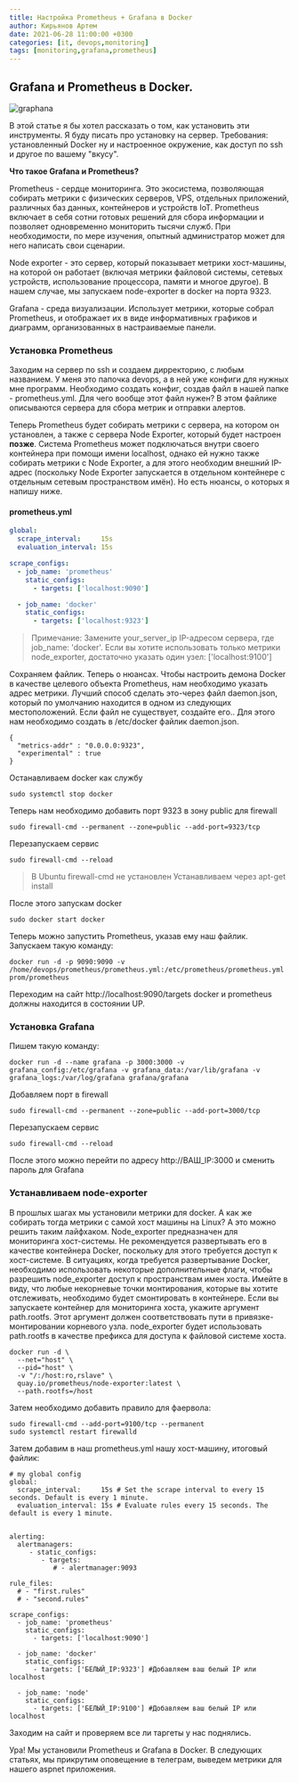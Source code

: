 ```yaml
---
title: Настройка Prometheus + Grafana в Docker
author: Кирьянов Артем
date: 2021-06-28 11:00:00 +0300
categories: [it, devops,monitoring]
tags: [monitoring,grafana,prometheus]
---
```


## Grafana и Prometheus в Docker.

![graphana](https://devopsme.ru/assets/img/sample/pg.png)

В этой статье я бы хотел рассказать о том, как установить эти инструменты. Я буду писать про установку на сервер. Требования: установленный Docker ну и настроенное окружение, как доступ по ssh и другое по вашему "вкусу".

**Что такое Grafana и Prometheus?**

Prometheus - сердце мониторинга. Это экосистема, позволяющая собирать метрики с физических серверов, VPS, отдельных приложений, различных баз данных, контейнеров и устройств IoT. Prometheus включает в себя сотни готовых решений для сбора информации и позволяет одновременно мониторить тысячи служб. При необходимости, по мере изучения, опытный администратор может для него написать свои сценарии.

Node exporter - это сервер, который показывает метрики хост-машины, на которой он работает (включая метрики файловой системы, сетевых устройств, использование процессора, памяти и многое другое). В нашем случае, мы запускаем node-exporter в docker на порта 9323. 

Grafana - среда визуализации. Использует метрики, которые собрал Prometheus, и отображает их в виде информативных графиков и диаграмм, организованных в настраиваемые панели.

### Установка Prometheus

Заходим на сервер по ssh и создаем дирректорию, с любым названием. У меня это папочка devops, а в ней уже конфиги для нужных мне программ. Необходимо создать конфиг, создав файл в нашей папке - prometheus.yml. Для чего вообще этот файл нужен? В этом файлике описываются сервера для сбора метрик и отправки алертов.  

Теперь Prometheus будет собирать метрики с сервера, на котором он установлен, а также с сервера Node Exporter, который будет настроен **позже**. Система Prometheus может подключаться внутри своего контейнера при помощи имени localhost, однако ей нужно также собирать метрики с Node Exporter, а для этого необходим внешний IP-адрес (поскольку Node Exporter запускается в отдельном контейнере с отдельным сетевым пространством имён). Но есть нюансы, о которых я напишу ниже. 

#### prometheus.yml
```yml 
global:
  scrape_interval:     15s 
  evaluation_interval: 15s 

scrape_configs:
  - job_name: 'prometheus'
    static_configs:
      - targets: ['localhost:9090']

  - job_name: 'docker'
    static_configs:
      - targets: ['localhost:9323']
```
> Примечание: Замените your_server_ip IP-адресом сервера, где job_name: 'docker'.
> Если вы хотите использовать только метрики node_exporter, достаточно указать один узел: ['localhost:9100']

Сохраняем файлик. Теперь о нюансах. Чтобы настроить демона Docker в качестве целевого объекта Prometheus, нам необходимо указать адрес метрики. Лучший способ сделать это-через файл daemon.json, который по умолчанию находится в одном из следующих местоположений. Если файл не существует, создайте его.. Для этого нам необходимо создать в /etc/docker файлик daemon.json. 

```
{
  "metrics-addr" : "0.0.0.0:9323",
  "experimental" : true
}
```
Останавливаем docker как службу
```
sudo systemctl stop docker
```
Теперь нам необходимо добавить порт 9323 в зону public для firewall
```
sudo firewall-cmd --permanent --zone=public --add-port=9323/tcp
```
Перезапускаем сервис
```
sudo firewall-cmd --reload
```
> В Ubuntu  firewall-cmd не установлен
> Устанавливаем через apt-get install

После этого запускам docker
```
sudo docker start docker
```
Теперь можно запустить Prometheus, указав ему наш файлик. 
Запускаем такую команду: 
```
docker run -d -p 9090:9090 -v /home/devops/prometheus/prometheus.yml:/etc/prometheus/prometheus.yml prom/prometheus
```
Переходим на сайт http://localhost:9090/targets
docker и prometheus должны находится в состоянии UP.

### Установка Grafana

Пишем такую команду: 
```
docker run -d --name grafana -p 3000:3000 -v grafana_config:/etc/grafana -v grafana_data:/var/lib/grafana -v grafana_logs:/var/log/grafana grafana/grafana
```
Добавляем порт в firewall
```
sudo firewall-cmd --permanent --zone=public --add-port=3000/tcp
```
Перезапускаем сервис
```
sudo firewall-cmd --reload
```
После этого можно перейти по адресу http://ВАШ_IP:3000 и сменить пароль для Grafana

### Устанавливаем node-exporter 

В прошлых шагах мы установили метрики для docker. А как же собирать тогда метрики с самой хост машины на Linux? 
А это можно решить таким лайфхаком. Node_exporter предназначен для мониторинга хост-системы. Не рекомендуется развертывать его в качестве контейнера Docker, поскольку для этого требуется доступ к хост-системе.
В ситуациях, когда требуется развертывание Docker, необходимо использовать некоторые дополнительные флаги, чтобы разрешить node_exporter доступ к пространствам имен хоста.
Имейте в виду, что любые некорневые точки монтирования, которые вы хотите отслеживать, необходимо будет смонтировать в контейнере.
Если вы запускаете контейнер для мониторинга хоста, укажите аргумент path.rootfs. Этот аргумент должен соответствовать пути в привязке-монтировании корневого узла. node_exporter будет использовать path.rootfs в качестве префикса для доступа к файловой системе хоста.
```
docker run -d \
  --net="host" \
  --pid="host" \
  -v "/:/host:ro,rslave" \
  quay.io/prometheus/node-exporter:latest \
  --path.rootfs=/host
```
Затем необходимо добавить правило для фаервола: 
```
sudo firewall-cmd --add-port=9100/tcp --permanent
sudo systemctl restart firewalld
```
Затем добавим в наш prometheus.yml нашу хост-машину, итоговый файлик: 
```
# my global config
global:
  scrape_interval:     15s # Set the scrape interval to every 15 seconds. Default is every 1 minute.
  evaluation_interval: 15s # Evaluate rules every 15 seconds. The default is every 1 minute.

  
alerting:
  alertmanagers:
     - static_configs:
        - targets:
           # - alertmanager:9093

rule_files:
  # - "first.rules"
  # - "second.rules"

scrape_configs:
  - job_name: 'prometheus'
    static_configs:
      - targets: ['localhost:9090']

  - job_name: 'docker'
    static_configs:
      - targets: ['БЕЛЫЙ_IP:9323'] #Добавляем ваш белый IP или localhost

  - job_name: 'node'
    static_configs:
      - targets: ['БЕЛЫЙ_IP:9100'] #Добавляем ваш белый IP или localhost
```
Заходим на сайт и проверяем все ли таргеты у нас поднялись. 

Ура! Мы установили Prometheus и Grafana в Docker. В следующих статьях, мы прикрутим оповещение в телеграм, выведем метрики для нашего aspnet приложения. 